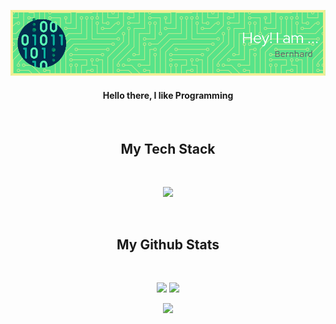 <p align="center">
<img  src="src/Bernhard-github-header-image.png"> 
<h4 align="center">
  Hello there, I like Programming
</h4>

</br>

<h2 align="center"> My Tech Stack</h2>
</br>
<p align="center">
  <a href="https://skillicons.dev">
    <img src="https://skillicons.dev/icons?i=go,c,aspnet,rider,bash,vue,nix,docker,linux,git,github,neovim" />
  </a>
</p>
</br>

<h2 align="center">My Github Stats</h2>
</br>

<p align = "center">
  <img  src = "https://github-readme-stats.vercel.app/api?username=BwM17&show_icons=true&line_height=27&theme=tokyonight">
  <img src = "https://github-readme-stats.vercel.app/api/top-langs/?username=BwM17&hide=&theme=tokyonight">
</p>

<p align = "center">
   <img  src="https://github-readme-streak-stats.herokuapp.com/?user=BwM17&show_icons=true&locale=en&layout=compact&theme=tokyonight&line_height=0" />
</p> 

